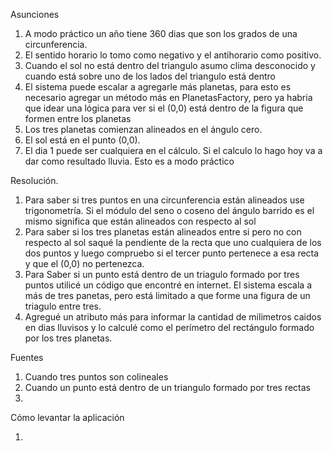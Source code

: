 Asunciones

1. A modo práctico un año tiene 360 dias que son los grados de una circunferencia.
2. El sentido horario lo tomo como negativo y el antihorario como positivo.
3. Cuando el sol no está dentro del triangulo asumo clima desconocido y cuando está sobre uno de los lados del triangulo está dentro
4. El sistema puede escalar a agregarle más planetas, para esto es necesario agregar un método más en PlanetasFactory, pero ya habria que idear una lógica para ver si el (0,0) está dentro de la figura que formen entre los planetas
5. Los tres planetas comienzan alineados en el ángulo cero.
6. El sol está en el punto (0,0).
7. El dia 1 puede ser cualquiera en el cálculo. Si el calculo lo hago hoy va a dar como resultado lluvia. Esto es a modo práctico

Resolución.

1. Para saber si tres puntos en una circunferencia están alineados use trigonometría. Si el módulo del seno o coseno del ángulo barrido es el mismo significa que están alineados con respecto al sol
2. Para saber si los tres planetas están alineados entre si pero no con respecto al sol saqué la pendiente de la recta que uno cualquiera de los dos puntos y luego compruebo si el tercer punto pertenece a esa recta y que el (0,0) no pertenezca.
3. Para Saber si un punto está dentro de un triagulo formado por tres puntos utilicé un código que encontré en internet. El sistema escala a más de tres panetas, pero está limitado a que forme una figura de un triagulo entre tres.
4. Agregué un atributo más para informar la cantidad de milimetros caidos en dias lluvisos y lo calculé como el perímetro del rectángulo formado por los tres planetas.


Fuentes
1. Cuando tres puntos son colineales 
2. Cuando un punto está dentro de un triangulo formado por tres rectas
3. 

Cómo levantar la aplicación

1. 